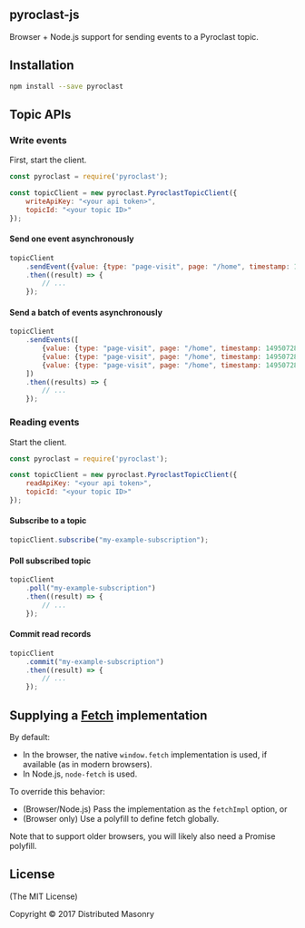 ## pyroclast-js

Browser + Node.js support for sending events to a Pyroclast topic.

## Installation

```bash
npm install --save pyroclast
```

## Topic APIs

### Write events

First, start the client.

```javascript
const pyroclast = require('pyroclast');

const topicClient = new pyroclast.PyroclastTopicClient({
    writeApiKey: "<your api token>",
    topicId: "<your topic ID>"
});
```

#### Send one event asynchronously

```javascript
topicClient
    .sendEvent({value: {type: "page-visit", page: "/home", timestamp: 1495072835000}})
    .then((result) => {
        // ...
    });
```

#### Send a batch of events asynchronously

```javascript
topicClient
    .sendEvents([
        {value: {type: "page-visit", page: "/home", timestamp: 1495072835000}},
        {value: {type: "page-visit", page: "/home", timestamp: 1495072836000}},
        {value: {type: "page-visit", page: "/home", timestamp: 1495072837000}}
    ])
    .then((results) => {
        // ...
    });
```

### Reading events

Start the client.

```javascript
const pyroclast = require('pyroclast');

const topicClient = new pyroclast.PyroclastTopicClient({
    readApiKey: "<your api token>",
    topicId: "<your topic ID>"
});
```

#### Subscribe to a topic

```javascript
topicClient.subscribe("my-example-subscription");
```

#### Poll subscribed topic

```javascript
topicClient
    .poll("my-example-subscription")
    .then((result) => {
        // ...
    });
```

#### Commit read records

```javascript
topicClient
    .commit("my-example-subscription")
    .then((result) => {
        // ...
    });
```

## Supplying a [Fetch](https://fetch.spec.whatwg.org/) implementation

By default:
* In the browser, the native `window.fetch` implementation is used, if available (as in modern browsers).
* In Node.js, `node-fetch` is used.

To override this behavior:
* (Browser/Node.js) Pass the implementation as the `fetchImpl` option, or
* (Browser only) Use a polyfill to define fetch globally.

Note that to support older browsers, you will likely also need a Promise polyfill.

## License

(The MIT License)

Copyright © 2017 Distributed Masonry
